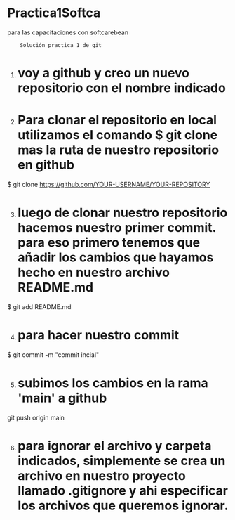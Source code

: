 # Practica1Softca
para las capacitaciones con softcarebean

        Solución practica 1 de git 
1. # voy a github y creo un nuevo repositorio con el nombre indicado 

2. # Para clonar el repositorio en local utilizamos el comando $ git clone mas la ruta de nuestro repositorio en github
 $ git clone https://github.com/YOUR-USERNAME/YOUR-REPOSITORY

3. # luego de clonar nuestro repositorio hacemos nuestro primer commit. para eso primero tenemos que añadir los cambios que hayamos hecho en nuestro archivo README.md 
$ git add README.md 

4. # para hacer nuestro commit 
$ git commit -m "commit incial"

5. # subimos los cambios en la rama 'main' a github
git push origin main

6. # para ignorar el archivo y carpeta indicados, simplemente se crea un archivo en nuestro proyecto llamado .gitignore y ahi especificar los archivos que queremos ignorar.


